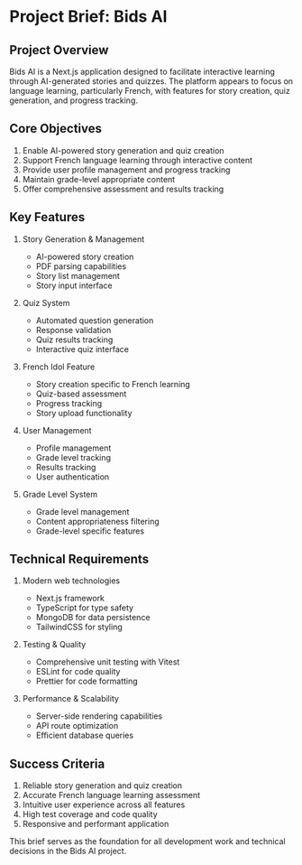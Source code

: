 # Project Brief: Bids AI

## Project Overview

Bids AI is a Next.js application designed to facilitate interactive learning through AI-generated stories and quizzes. The platform appears to focus on language learning, particularly French, with features for story creation, quiz generation, and progress tracking.

## Core Objectives

1. Enable AI-powered story generation and quiz creation
2. Support French language learning through interactive content
3. Provide user profile management and progress tracking
4. Maintain grade-level appropriate content
5. Offer comprehensive assessment and results tracking

## Key Features

1. Story Generation & Management

   - AI-powered story creation
   - PDF parsing capabilities
   - Story list management
   - Story input interface

2. Quiz System

   - Automated question generation
   - Response validation
   - Quiz results tracking
   - Interactive quiz interface

3. French Idol Feature

   - Story creation specific to French learning
   - Quiz-based assessment
   - Progress tracking
   - Story upload functionality

4. User Management

   - Profile management
   - Grade level tracking
   - Results tracking
   - User authentication

5. Grade Level System
   - Grade level management
   - Content appropriateness filtering
   - Grade-level specific features

## Technical Requirements

1. Modern web technologies

   - Next.js framework
   - TypeScript for type safety
   - MongoDB for data persistence
   - TailwindCSS for styling

2. Testing & Quality

   - Comprehensive unit testing with Vitest
   - ESLint for code quality
   - Prettier for code formatting

3. Performance & Scalability
   - Server-side rendering capabilities
   - API route optimization
   - Efficient database queries

## Success Criteria

1. Reliable story generation and quiz creation
2. Accurate French language learning assessment
3. Intuitive user experience across all features
4. High test coverage and code quality
5. Responsive and performant application

This brief serves as the foundation for all development work and technical decisions in the Bids AI project.
